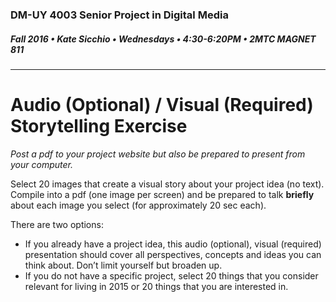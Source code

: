 ### DM-UY 4003 Senior Project in Digital Media
##### Fall 2016 • Kate Sicchio • Wednesdays • 4:30-6:20PM • 2MTC MAGNET 811 

---

# Audio (Optional) / Visual (Required) Storytelling Exercise

*Post a pdf to your project website but also be prepared to present from your computer.*

Select 20 images that create a visual story about your project idea (no text). Compile into a pdf (one image per screen) and be prepared to talk **briefly** about each image you select (for approximately 20 sec each). 

There are two options:
* If you already have a project idea, this audio (optional), visual (required) presentation should cover all perspectives, concepts and ideas you can think about. Don’t limit yourself but broaden up.
* If you do not have a specific project, select 20 things that you consider relevant for living in 2015 or 20 things that you are interested in.